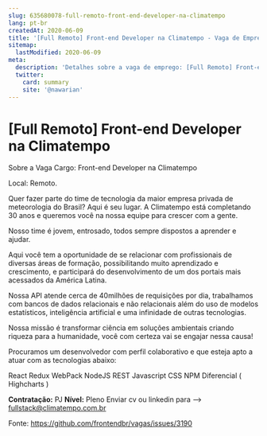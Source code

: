 ```yaml
---
slug: 635680078-full-remoto-front-end-developer-na-climatempo
lang: pt-br
createdAt: 2020-06-09
title: '[Full Remoto] Front-end Developer na Climatempo - Vaga de Emprego'
sitemap:
  lastModified: 2020-06-09
meta:
  description: 'Detalhes sobre a vaga de emprego: [Full Remoto] Front-end Developer na Climatempo'
  twitter:
    card: summary
    site: '@nawarian'
---
```


# [Full Remoto] Front-end Developer na Climatempo

Sobre a Vaga
Cargo: Front-end Developer na Climatempo

Local: Remoto.

Quer fazer parte do time de tecnologia da maior empresa privada de meteorologia do Brasil? Aqui é seu lugar. A Climatempo está completando 30 anos e queremos você na nossa equipe para crescer com a gente.

Nosso time é jovem, entrosado, todos sempre dispostos a aprender e ajudar.

Aqui você tem a oportunidade de se relacionar com profissionais de diversas áreas de formação, possibilitando muito aprendizado e crescimento, e participará do desenvolvimento de um dos portais mais acessados da América Latina.

Nossa API atende cerca de 40milhões de requisições por dia, trabalhamos com bancos de dados relacionais e não relacionais além do uso de modelos estatísticos, inteligência artificial e uma infinidade de outras tecnologias.

Nossa missão é transformar ciência em soluções ambientais criando riqueza para a humanidade, você com certeza vai se engajar nessa causa!

Procuramos um desenvolvedor com perfil colaborativo e que esteja apto a atuar com as tecnologias abaixo:

React
Redux
WebPack
NodeJS
REST
Javascript
CSS
NPM
Diferencial ( Highcharts )

**Contratação:** PJ
**Nível:** Pleno
Enviar cv ou linkedin para --> fullstack@climatempo.com.br


Fonte: https://github.com/frontendbr/vagas/issues/3190